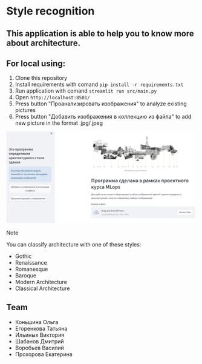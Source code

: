 # Style recognition

This application is able to help you to know more about architecture.
--
## For local using:

1. Clone this repository
2. Install requirements with comand `pip install -r requirements.txt`
3. Run application with comand `streamlit run src/main.py`
4. Open `http://localhost:8501/`
5. Press button "Проанализировать изображения" to analyze existing pictures
6. Press button "Добавить изображения в коллекцию из файла" to add new picture in the format .jpg/.jpeg

![](./Pictures/Home%20page.jpg)

> [!note]
> You can classify architecture with one of these styles:
> * Gothic
> * Renaissance
> * Romanesque
> * Baroque
> * Modern Architecture
> * Classical Architecture

## Team
- Коньшина Ольга
- Егоренкова Татьяна
- Ильиных Виктория
- Шабанов Дмитрий
- Воробьев Василий
- Прохорова Екатерина
